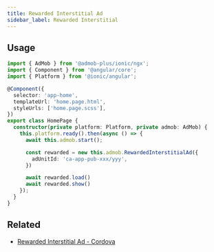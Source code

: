 ```yaml
---
title: Rewarded Interstitial Ad
sidebar_label: Rewarded Interstitial
---
```


## Usage

```ts
import { AdMob } from '@admob-plus/ionic/ngx';
import { Component } from '@angular/core';
import { Platform } from '@ionic/angular';

@Component({
  selector: 'app-home',
  templateUrl: 'home.page.html',
  styleUrls: ['home.page.scss'],
})
export class HomePage {
  constructor(private platform: Platform, private admob: AdMob) {
    this.platform.ready().then(async () => {
      await this.admob.start();

      const rewarded = new this.admob.RewardedInterstitialAd({
        adUnitId: 'ca-app-pub-xxx/yyy',
      })

      await rewarded.load()
      await rewarded.show()
    });
  }
}
```

## Related

* [Rewarded Interstitial Ad - Cordova](/docs/cordova/ads/rewarded-interstitial)
